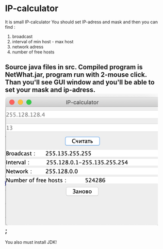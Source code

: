 # IP-calculator
It is small IP-calculator
You should set IP-adress and mask and then you can find :
1) broadcast
2) interval of min host - max host
3) network adress
4) number of free hosts

Source java files in src.
Compiled program is NetWhat.jar, program run with
2-mouse click.
Than you'll see GUI window and you'll be able to set your
mask and ip-adress.
![alt text](screenshots/calc.png "IP-calculator");
--------------------------------------------------------
You also must install JDK!
